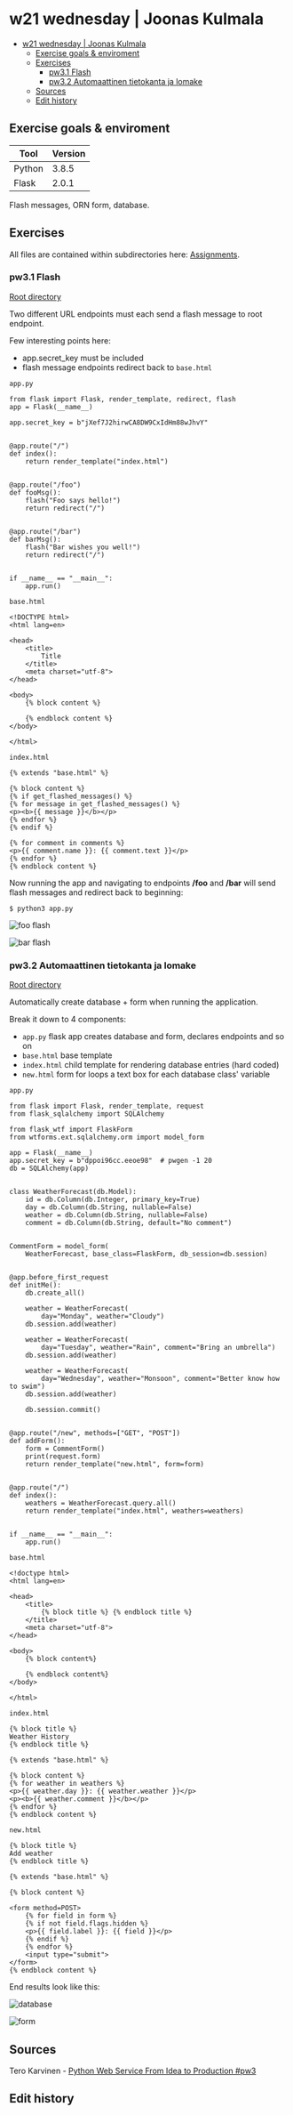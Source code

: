 # w21 wednesday | Joonas Kulmala

- [w21 wednesday | Joonas Kulmala](#w21-wednesday--joonas-kulmala)
  - [Exercise goals & enviroment](#exercise-goals--enviroment)
  - [Exercises](#exercises)
    - [pw3.1 Flash](#pw31-flash)
    - [pw3.2 Automaattinen tietokanta ja lomake](#pw32-automaattinen-tietokanta-ja-lomake)
  - [Sources](#sources)
  - [Edit history](#edit-history)

## Exercise goals & enviroment

| Tool   | Version |
| ------ | ------- |
| Python | 3.8.5   |
| Flask  | 2.0.1   |

Flash messages, ORN form, database.

## Exercises

All files are contained within subdirectories here: [Assignments](https://github.com/JoonasKulmala/Python-weppipalvelu/tree/main/w21/wednesday/Assignments).

### pw3.1 Flash

[Root directory](https://github.com/JoonasKulmala/Python-weppipalvelu/tree/main/w21/wednesday/Assignments/pw3.1)

Two different URL endpoints must each send a flash message to root endpoint.

Few interesting points here:
* app.secret_key must be included
* flash message endpoints redirect back to `base.html`

`app.py`
```
from flask import Flask, render_template, redirect, flash
app = Flask(__name__)

app.secret_key = b"jXef7J2hirwCA8DW9CxIdHm88wJhvY"


@app.route("/")
def index():
    return render_template("index.html")


@app.route("/foo")
def fooMsg():
    flash("Foo says hello!")
    return redirect("/")


@app.route("/bar")
def barMsg():
    flash("Bar wishes you well!")
    return redirect("/")


if __name__ == "__main__":
    app.run()
```

`base.html`
```
<!DOCTYPE html>
<html lang=en>

<head>
	<title>
		Title
	</title>
	<meta charset="utf-8">
</head>

<body>
	{% block content %}

	{% endblock content %}
</body>

</html>
```

`index.html`
```
{% extends "base.html" %}

{% block content %}
{% if get_flashed_messages() %}
{% for message in get_flashed_messages() %}
<p><b>{{ message }}</b></p>
{% endfor %}
{% endif %}

{% for comment in comments %}
<p>{{ comment.name }}: {{ comment.text }}</p>
{% endfor %}
{% endblock content %}
```

Now running the app and navigating to endpoints **/foo** and **/bar** will send flash messages and redirect back to beginning:

    $ python3 app.py

![foo flash](Assignments/pw3.1/Resources/foo_flash.png)

![bar flash](Assignments/pw3.1/Resources/bar_flash.png)

### pw3.2 Automaattinen tietokanta ja lomake

[Root directory](https://github.com/JoonasKulmala/Python-weppipalvelu/tree/main/w21/wednesday/Assignments/pw3.2)

Automatically create database + form when running the application.

Break it down to 4 components:
* `app.py` flask app creates database and form, declares endpoints and so on
* `base.html` base template
* `index.html` child template for rendering database entries (hard coded)
* `new.html` form for loops a text box for each database class' variable

`app.py`
```
from flask import Flask, render_template, request
from flask_sqlalchemy import SQLAlchemy

from flask_wtf import FlaskForm
from wtforms.ext.sqlalchemy.orm import model_form

app = Flask(__name__)
app.secret_key = b"dppoi96cc.eeoe98"  # pwgen -1 20
db = SQLAlchemy(app)


class WeatherForecast(db.Model):
    id = db.Column(db.Integer, primary_key=True)
    day = db.Column(db.String, nullable=False)
    weather = db.Column(db.String, nullable=False)
    comment = db.Column(db.String, default="No comment")


CommentForm = model_form(
    WeatherForecast, base_class=FlaskForm, db_session=db.session)


@app.before_first_request
def initMe():
    db.create_all()

    weather = WeatherForecast(
        day="Monday", weather="Cloudy")
    db.session.add(weather)

    weather = WeatherForecast(
        day="Tuesday", weather="Rain", comment="Bring an umbrella")
    db.session.add(weather)

    weather = WeatherForecast(
        day="Wednesday", weather="Monsoon", comment="Better know how to swim")
    db.session.add(weather)

    db.session.commit()


@app.route("/new", methods=["GET", "POST"])
def addForm():
    form = CommentForm()
    print(request.form)
    return render_template("new.html", form=form)


@app.route("/")
def index():
    weathers = WeatherForecast.query.all()
    return render_template("index.html", weathers=weathers)


if __name__ == "__main__":
    app.run()
```

`base.html`
```
<!doctype html>
<html lang=en>

<head>
	<title>
		{% block title %} {% endblock title %}
	</title>
	<meta charset="utf-8">
</head>

<body>
	{% block content%}

	{% endblock content%}
</body>

</html>
```

`index.html`
```
{% block title %}
Weather History
{% endblock title %}

{% extends "base.html" %}

{% block content %}
{% for weather in weathers %}
<p>{{ weather.day }}: {{ weather.weather }}</p>
<p><b>{{ weather.comment }}</b></p>
{% endfor %}
{% endblock content %}
```

`new.html`
```
{% block title %}
Add weather
{% endblock title %}

{% extends "base.html" %}

{% block content %}

<form method=POST>
    {% for field in form %}
    {% if not field.flags.hidden %}
    <p>{{ field.label }}: {{ field }}</p>
    {% endif %}
    {% endfor %}
    <input type="submit">
</form>
{% endblock content %}
```

End results look like this:

![database](Assignments/pw3.2/Resources/weather_database.png)

![form](Assignments/pw3.2/Resources/weather_form.png)

## Sources

Tero Karvinen - [Python Web Service From Idea to Production #pw3](https://terokarvinen.com/2021/python-web-service-from-idea-to-production/#pw3-orm---luokista-lomakkeet-ja-tietokannat)

## Edit history
